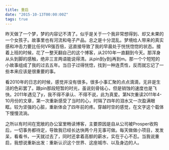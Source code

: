 ```yaml
---
title: 重启
date: "2015-10-13T00:00:00Z"
tags: true
---
```


昨天做了一个梦，梦的内容记不清了。似乎是关于一个我非常想得到、却又未果的一个女孩子。故事里也有河流和电子产品。总之是十分混乱。梦境给人带来的真实感和冲击力要比任何VR强百倍，这直接导致了我的早晨处于恍恍惚惚的状态。接着上班的时候，花了一整天翻自己的这个博客，从2010年一直翻到今天。那浑身从头到脚的感触，绝非三言两语能说得清。从pin到y到j再到m。那一个个短短的小故事组成了我的过去五年。当日子过得恍惚，找到一种连贯性，反而就忘记了一些本来应该是很重要的事。

看2010年的日志的时候，感觉并没有很多。很多小事汇聚的点点滴滴，无非是生活的色彩罢了。跟pin那段短暂的时光，虽说刻骨铭心，但是销蚀的速度也是飞快。2011年遇见了y，我不得不承认、不得不说，此为真爱。第N次重读2011年4-10月份的文章，第一次重新感受了当时的心，时隔了四年的泪水又一次盈满眼眶。较为坚强的心脏，重新体会了四年前的疼。穿越时空的感觉，在文字这个载体下慢慢流淌。

之所以有时间在宽敞的办公室里畅读博客，主要原因是自从公司被Prosper收购后，一切事务都待定，导致我已经长达快两个月无事可做。每天做做小项目，发发呆，看看书，一天就过去了，同时还拿着高额的薪水，实在于心不忍。当我说重启，我想说重新出发：重新认识这个世界、这座城市、以及身边的人。